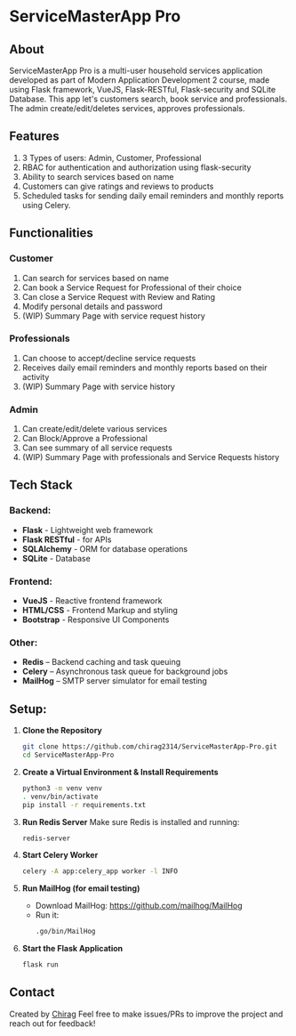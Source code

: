 # ServiceMasterApp Pro
## About

ServiceMasterApp Pro is a multi-user household services application developed as part of Modern Application Development 2 course, made using Flask framework, VueJS, Flask-RESTful, Flask-security and SQLite Database. This app let's customers search, book service and professionals. The admin create/edit/deletes services, approves professionals.

## Features

1. 3 Types of users: Admin, Customer, Professional
2. RBAC for authentication and authorization using flask-security
3. Ability to search services based on name
4. Customers can give ratings and reviews to products
5. Scheduled tasks for sending daily email reminders and monthly reports using Celery.

## Functionalities
### Customer
1. Can search for services based on name
2. Can book a Service Request for Professional of their choice
3. Can close a Service Request with Review and Rating
4. Modify personal details and password
5. (WIP) Summary Page with service request history

### Professionals
1. Can choose to accept/decline service requests
2. Receives daily email reminders and monthly reports based on their activity
3. (WIP) Summary Page with service history

### Admin
1. Can create/edit/delete various services
2. Can Block/Approve a Professional
3. Can see summary of all service requests
4. (WIP) Summary Page with professionals and Service Requests history

## Tech Stack
### Backend:
- **Flask** - Lightweight web framework
- **Flask RESTful** - for APIs
- **SQLAlchemy** - ORM for database operations
- **SQLite** - Database

### Frontend:
- **VueJS** - Reactive frontend framework
- **HTML/CSS** - Frontend Markup and styling
- **Bootstrap** - Responsive UI Components

### Other:
- **Redis** – Backend caching and task queuing
- **Celery** – Asynchronous task queue for background jobs
- **MailHog** – SMTP server simulator for email testing

## Setup:

1. **Clone the Repository**
   ```bash
   git clone https://github.com/chirag2314/ServiceMasterApp-Pro.git
   cd ServiceMasterApp-Pro
   ```

2. **Create a Virtual Environment & Install Requirements**
   ```bash
   python3 -m venv venv
   . venv/bin/activate
   pip install -r requirements.txt
   ```
3. **Run Redis Server**
   Make sure Redis is installed and running:
   ```bash
   redis-server
   ```

4. **Start Celery Worker**
   ```bash
   celery -A app:celery_app worker -l INFO
   ```

5. **Run MailHog (for email testing)**
   - Download MailHog: https://github.com/mailhog/MailHog
   - Run it:
     ```bash
     .go/bin/MailHog
     ```

3. **Start the Flask Application**
   ```bash
   flask run
   ```

## Contact
Created by [Chirag](https://www.linkedin.com/in/chirag2301/) 
Feel free to make issues/PRs to improve the project and reach out for feedback!
